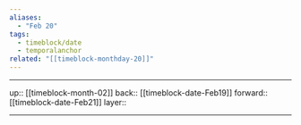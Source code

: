 ```yaml
---
aliases:
  - "Feb 20"
tags:
  - timeblock/date
  - temporalanchor
related: "[[timeblock-monthday-20]]"
---
```




***

up:: [[timeblock-month-02]]
back:: [[timeblock-date-Feb19]]
forward:: [[timeblock-date-Feb21]]
layer:: 

***
